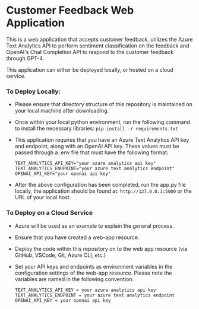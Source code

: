 # Customer Feedback Web Application

This is a web application that accepts customer feedback, utilizes the Azure Text Analytics API to perform sentiment classification on the feedback and OpenAI's Chat Completion API to respond to the customer feedback through GPT-4.

This application can either be deployed locally, or hosted on a cloud service.

### To Deploy Locally:

* Please ensure that directory structure of this repository is maintained on your local machine after downloading.

* Once within your local python environment, run the following command to install the necessary libraries: `pip install -r requirements.txt`

* This application requires that you have an Azure Text Analytics API key and endpoint, along with an OpenAI API key. These values must be passed through a .env file that must have the following format:   

      TEXT_ANALYTICS_API_KEY="your azure analytics api key"
      TEXT_ANALYTICS_ENDPOINT="your azure text analytics endpoint"
      OPENAI_API_KEY="your openai api key"

* After the above configuration has been completed, run the app.py file locally, the application should be found at: `http://127.0.0.1:5000` or the URL of your local host.

### To Deploy on a Cloud Service

* Azure will be used as an example to explain the general process.
* Ensure that you have created a web-app resource.
* Deploy the code within this repository on to the web app resource (via GitHub, VSCode, Git, Azure CLI, etc.)
* Set your API keys and endpoints as environment variables in the configuration settings of the web-app resource. Please note the variables are named in the following convention:

      TEXT_ANALYTICS_API_KEY = your azure analytics api key
      TEXT_ANALYTICS_ENDPOINT = your azure text analytics endpoint
      OPENAI_API_KEY = your openai api key


